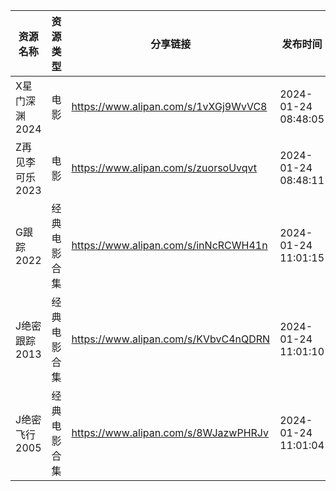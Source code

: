 | 资源名称       | 资源类型   | 分享链接                                 | 发布时间                |
| ---------- | ------ | ------------------------------------ | ------------------- |
| X星门深渊2024  | 电影     | https://www.alipan.com/s/1vXGj9WvVC8 | 2024-01-24 08:48:05 |
| Z再见李可乐2023 | 电影     | https://www.alipan.com/s/zuorsoUvqvt | 2024-01-24 08:48:11 |
| G跟踪2022    | 经典电影合集 | https://www.alipan.com/s/inNcRCWH41n | 2024-01-24 11:01:15 |
| J绝密跟踪2013  | 经典电影合集 | https://www.alipan.com/s/KVbvC4nQDRN | 2024-01-24 11:01:10 |
| J绝密飞行2005  | 经典电影合集 | https://www.alipan.com/s/8WJazwPHRJv | 2024-01-24 11:01:04 |
